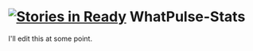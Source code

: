 [![Stories in Ready](https://badge.waffle.io/wopian/whatpulse-stats.png?label=ready&title=Ready)](https://waffle.io/wopian/whatpulse-stats)
WhatPulse-Stats
===============

I'll edit this at some point.
